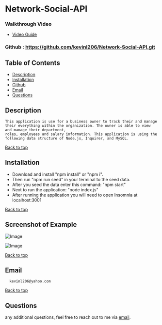 # Network-Social-API
### Walkthrough Video
- [Video Guide]()

### Github : https://github.com/kevinl206/Network-Social-API.git

## Table of Contents
- [Description](#description)
- [Installation](#installation)
- [Github](#github)
- [Email](#email)
- [Questions](#questions)
  
## Description
    This application is use for a business owner to track their and manage their everything within the organization. The owner is able to view and manage their department,
    roles, employees and salary information. This application is using the following data structure of Node.js, Inquirer, and MySQL.
[Back to top](#)
  
## Installation
- Download and install "npm install" or "npm i".
- Then run "npm run seed" in your terminal to the seed data.
- After you seed the data enter this command:
"npm start"
- Next to run the application:
"node index.js"
- After running the application you will need to open Insomnia at localhost:3001
 

[Back to top](#)
  
## Screenshot of Example
![Image]()

![Image]()

[Back to top](#)
  
 ## Email
      kevinl206@yahoo.com
[Back to top](#)
  
## Questions
  any additional questions, feel free to reach out to me via [email](mailto:kevinl206@yahoo.com).